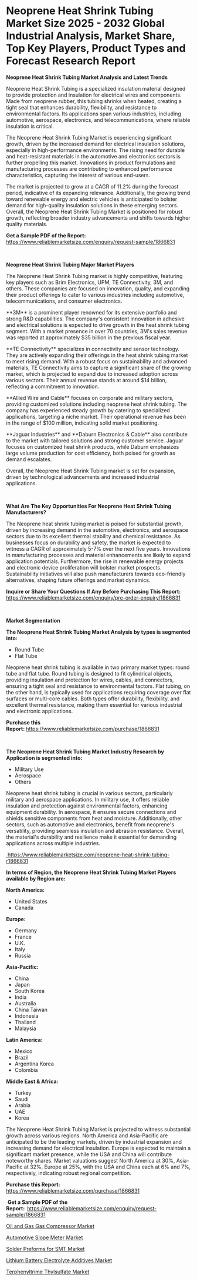 <p><h1>Neoprene Heat Shrink Tubing Market Size 2025 - 2032 Global Industrial Analysis, Market Share, Top Key Players, Product Types and Forecast Research Report</h1></p><p><strong>Neoprene Heat Shrink Tubing Market Analysis and Latest Trends</strong></p>
<p><p>Neoprene Heat Shrink Tubing is a specialized insulation material designed to provide protection and insulation for electrical wires and components. Made from neoprene rubber, this tubing shrinks when heated, creating a tight seal that enhances durability, flexibility, and resistance to environmental factors. Its applications span various industries, including automotive, aerospace, electronics, and telecommunications, where reliable insulation is critical.</p><p>The Neoprene Heat Shrink Tubing Market is experiencing significant growth, driven by the increased demand for electrical insulation solutions, especially in high-performance environments. The rising need for durable and heat-resistant materials in the automotive and electronics sectors is further propelling this market. Innovations in product formulations and manufacturing processes are contributing to enhanced performance characteristics, capturing the interest of various end-users.</p><p>The market is projected to grow at a CAGR of 11.2% during the forecast period, indicative of its expanding relevance. Additionally, the growing trend toward renewable energy and electric vehicles is anticipated to bolster demand for high-quality insulation solutions in these emerging sectors. Overall, the Neoprene Heat Shrink Tubing Market is positioned for robust growth, reflecting broader industry advancements and shifts towards higher quality materials.</p></p>
<p><strong>Get a Sample PDF of the Report:&nbsp;</strong> <a href="https://www.reliablemarketsize.com/enquiry/request-sample/1866831?utm_campaign=2242&utm_medium=2&utm_source=Github&utm_content=ia&utm_term=31012025&utm_id=neoprene-heat-shrink-tubing">https://www.reliablemarketsize.com/enquiry/request-sample/1866831</a></p>
<p>&nbsp;</p>
<p><strong>Neoprene Heat Shrink Tubing Major Market Players</strong></p>
<p><p>The Neoprene Heat Shrink Tubing market is highly competitive, featuring key players such as Brim Electronics, UPM, TE Connectivity, 3M, and others. These companies are focused on innovation, quality, and expanding their product offerings to cater to various industries including automotive, telecommunications, and consumer electronics.</p><p>**3M** is a prominent player renowned for its extensive portfolio and strong R&D capabilities. The company's consistent innovation in adhesive and electrical solutions is expected to drive growth in the heat shrink tubing segment. With a market presence in over 70 countries, 3M's sales revenue was reported at approximately $35 billion in the previous fiscal year.</p><p>**TE Connectivity** specializes in connectivity and sensor technology. They are actively expanding their offerings in the heat shrink tubing market to meet rising demand. With a robust focus on sustainability and advanced materials, TE Connectivity aims to capture a significant share of the growing market, which is projected to expand due to increased adoption across various sectors. Their annual revenue stands at around $14 billion, reflecting a commitment to innovation.</p><p>**Allied Wire and Cable** focuses on corporate and military sectors, providing customized solutions including neoprene heat shrink tubing. The company has experienced steady growth by catering to specialized applications, targeting a niche market. Their operational revenue has been in the range of $100 million, indicating solid market positioning.</p><p>**Jaguar Industries** and **Daburn Electronics & Cable** also contribute to the market with tailored solutions and strong customer service. Jaguar focuses on customized heat shrink products, while Daburn emphasizes large volume production for cost efficiency, both poised for growth as demand escalates.</p><p>Overall, the Neoprene Heat Shrink Tubing market is set for expansion, driven by technological advancements and increased industrial applications.</p></p>
<p>&nbsp;</p>
<p><strong>What Are The Key Opportunities For Neoprene Heat Shrink Tubing Manufacturers?</strong></p>
<p><p>The Neoprene heat shrink tubing market is poised for substantial growth, driven by increasing demand in the automotive, electronics, and aerospace sectors due to its excellent thermal stability and chemical resistance. As businesses focus on durability and safety, the market is expected to witness a CAGR of approximately 5-7% over the next five years. Innovations in manufacturing processes and material enhancements are likely to expand application potentials. Furthermore, the rise in renewable energy projects and electronic device proliferation will bolster market prospects. Sustainability initiatives will also push manufacturers towards eco-friendly alternatives, shaping future offerings and market dynamics.</p></p>
<p><strong>Inquire or Share Your Questions If Any Before Purchasing This Report:</strong> <a href="https://www.reliablemarketsize.com/enquiry/pre-order-enquiry/1866831?utm_campaign=2242&utm_medium=2&utm_source=Github&utm_content=ia&utm_term=31012025&utm_id=neoprene-heat-shrink-tubing">https://www.reliablemarketsize.com/enquiry/pre-order-enquiry/1866831</a></p>
<p>&nbsp;</p>
<p><strong>Market Segmentation</strong></p>
<p><strong>The Neoprene Heat Shrink Tubing Market Analysis by types is segmented into:</strong></p>
<p><ul><li>Round Tube</li><li>Flat Tube</li></ul></p>
<p><p>Neoprene heat shrink tubing is available in two primary market types: round tube and flat tube. Round tubing is designed to fit cylindrical objects, providing insulation and protection for wires, cables, and connectors, ensuring a tight seal and resistance to environmental factors. Flat tubing, on the other hand, is typically used for applications requiring coverage over flat surfaces or multi-core cables. Both types offer durability, flexibility, and excellent thermal resistance, making them essential for various industrial and electronic applications.</p></p>
<p><strong>Purchase this Report:&nbsp;</strong><a href="https://www.reliablemarketsize.com/purchase/1866831?utm_campaign=2242&utm_medium=2&utm_source=Github&utm_content=ia&utm_term=31012025&utm_id=neoprene-heat-shrink-tubing">https://www.reliablemarketsize.com/purchase/1866831</a></p>
<p>&nbsp;</p>
<p><strong>The Neoprene Heat Shrink Tubing Market Industry Research by Application is segmented into:</strong></p>
<p><ul><li>Military Use</li><li>Aerospace</li><li>Others</li></ul></p>
<p><p>Neoprene heat shrink tubing is crucial in various sectors, particularly military and aerospace applications. In military use, it offers reliable insulation and protection against environmental factors, enhancing equipment durability. In aerospace, it ensures secure connections and shields sensitive components from heat and moisture. Additionally, other sectors, such as automotive and electronics, benefit from neoprene's versatility, providing seamless insulation and abrasion resistance. Overall, the material's durability and resilience make it essential for demanding applications across multiple industries.</p></p>
<p><a href="https://www.reliablemarketsize.com/neoprene-heat-shrink-tubing-r1866831?utm_campaign=2242&utm_medium=2&utm_source=Github&utm_content=ia&utm_term=31012025&utm_id=neoprene-heat-shrink-tubing">&nbsp;https://www.reliablemarketsize.com/neoprene-heat-shrink-tubing-r1866831</a></p>
<p><strong>In terms of Region, the Neoprene Heat Shrink Tubing Market Players available by Region are:</strong></p>
<p>
    <p> <strong> North America: </strong>
        <ul>
            <li>United States</li>
            <li>Canada</li>
        </ul>
        </p> 
    <p> <strong> Europe: </strong>
        <ul>
            <li>Germany</li>
            <li>France</li>
            <li>U.K.</li>
            <li>Italy</li>
            <li>Russia</li>
        </ul>
        </p> 
    <p> <strong> Asia-Pacific: </strong>
        <ul>
            <li>China</li>
            <li>Japan</li>
            <li>South Korea</li>
            <li>India</li>
            <li>Australia</li>
            <li>China Taiwan</li>
            <li>Indonesia</li>
            <li>Thailand</li>
            <li>Malaysia</li>
        </ul>
        </p> 
    <p> <strong> Latin America: </strong>
        <ul>
            <li>Mexico</li>
            <li>Brazil</li>
            <li>Argentina Korea</li>
            <li>Colombia</li>
        </ul>
        </p> 
    <p> <strong> Middle East & Africa: </strong>
        <ul>
            <li>Turkey</li>
            <li>Saudi</li>
            <li>Arabia</li>
            <li>UAE</li>
            <li>Korea</li>
        </ul>
    </p>
    </p>
<p><p>The Neoprene Heat Shrink Tubing Market is projected to witness substantial growth across various regions. North America and Asia-Pacific are anticipated to be the leading markets, driven by industrial expansion and increasing demand for electrical insulation. Europe is expected to maintain a significant market presence, while the USA and China will contribute noteworthy shares. Market valuations suggest North America at 30%, Asia-Pacific at 32%, Europe at 25%, with the USA and China each at 6% and 7%, respectively, indicating robust regional competition.</p></p>
<p><strong>Purchase this Report: </strong><a href="https://www.reliablemarketsize.com/purchase/1866831?utm_campaign=2242&utm_medium=2&utm_source=Github&utm_content=ia&utm_term=31012025&utm_id=neoprene-heat-shrink-tubing">https://www.reliablemarketsize.com/purchase/1866831</a></p>
<p>&nbsp;<strong>Get a Sample PDF of the Report:&nbsp;&nbsp;</strong><a href="https://www.reliablemarketsize.com/enquiry/request-sample/1866831?utm_campaign=2242&utm_medium=2&utm_source=Github&utm_content=ia&utm_term=31012025&utm_id=neoprene-heat-shrink-tubing">https://www.reliablemarketsize.com/enquiry/request-sample/1866831</a></p>
<p><strong></strong></p>
<p><p><a href="https://www.linkedin.com/pulse/oil-gas-compressor-market-sizeshare-recent-development-sales-61drf?utm_campaign=2242&utm_medium=2&utm_source=Github&utm_content=ia&utm_term=31012025&utm_id=neoprene-heat-shrink-tubing">Oil and Gas Gas Compressor Market</a></p><p><a href="https://www.linkedin.com/pulse/comprehensive-analysis-automotive-slope-meter-market-scope-iquzf?utm_campaign=2242&utm_medium=2&utm_source=Github&utm_content=ia&utm_term=31012025&utm_id=neoprene-heat-shrink-tubing">Automotive Slope Meter Market</a></p><p><a href="https://www.linkedin.com/pulse/projected-market-growth-solder-preforms-smt-52-cagr-from-jih0f?utm_campaign=2242&utm_medium=2&utm_source=Github&utm_content=ia&utm_term=31012025&utm_id=neoprene-heat-shrink-tubing">Solder Preforms for SMT Market</a></p><p><a href="https://github.com/suleimannichelle7/Market-Research-Report-List-1/blob/main/lithium-battery-electrolyte-additives-market.md?utm_campaign=2242&utm_medium=2&utm_source=Github&utm_content=ia&utm_term=31012025&utm_id=neoprene-heat-shrink-tubing">Lithium Battery Electrolyte Additives Market</a></p><p><a href="https://www.linkedin.com/pulse/future-terphenyltrime-thylsulfate-market-global-forecast-ipd5f?utm_campaign=2242&utm_medium=2&utm_source=Github&utm_content=ia&utm_term=31012025&utm_id=neoprene-heat-shrink-tubing">Terphenyltrime Thylsulfate Market</a></p></p>